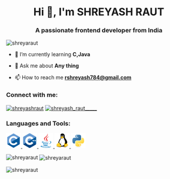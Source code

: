 <h1 align="center">Hi 👋, I'm SHREYASH RAUT</h1>
<h3 align="center">A passionate frontend developer from India</h3>

<p align="left"> <img src="https://komarev.com/ghpvc/?username=shreyaraut&label=Profile%20views&color=0e75b6&style=flat" alt="shreyaraut" /> </p>

- 🌱 I’m currently learning **C,Java**

- 💬 Ask me about **Any thing**

- 📫 How to reach me **rshreyash784@gmail.com**

<h3 align="left">Connect with me:</h3>
<p align="left">
<a href="https://linkedin.com/in/shreyashraut" target="blank"><img align="center" src="https://raw.githubusercontent.com/rahuldkjain/github-profile-readme-generator/master/src/images/icons/Social/linked-in-alt.svg" alt="shreyashraut" height="30" width="40" /></a>
<a href="https://instagram.com/shreyash_raut_____" target="blank"><img align="center" src="https://raw.githubusercontent.com/rahuldkjain/github-profile-readme-generator/master/src/images/icons/Social/instagram.svg" alt="shreyash_raut_____" height="30" width="40" /></a>
</p>

<h3 align="left">Languages and Tools:</h3>
<p align="left"> <a href="https://www.cprogramming.com/" target="_blank" rel="noreferrer"> <img src="https://raw.githubusercontent.com/devicons/devicon/master/icons/c/c-original.svg" alt="c" width="40" height="40"/> </a> <a href="https://www.w3schools.com/cpp/" target="_blank" rel="noreferrer"> <img src="https://raw.githubusercontent.com/devicons/devicon/master/icons/cplusplus/cplusplus-original.svg" alt="cplusplus" width="40" height="40"/> </a> <a href="https://www.java.com" target="_blank" rel="noreferrer"> <img src="https://raw.githubusercontent.com/devicons/devicon/master/icons/java/java-original.svg" alt="java" width="40" height="40"/> </a> <a href="https://www.linux.org/" target="_blank" rel="noreferrer"> <img src="https://raw.githubusercontent.com/devicons/devicon/master/icons/linux/linux-original.svg" alt="linux" width="40" height="40"/> </a> <a href="https://www.python.org" target="_blank" rel="noreferrer"> <img src="https://raw.githubusercontent.com/devicons/devicon/master/icons/python/python-original.svg" alt="python" width="40" height="40"/> </a> </p>

<p><img align="left" src="https://github-readme-stats.vercel.app/api/top-langs?username=shreyaraut&show_icons=true&locale=en&layout=compact" alt="shreyaraut" /></p>

<p>&nbsp;<img align="center" src="https://github-readme-stats.vercel.app/api?username=shreyaraut&show_icons=true&locale=en" alt="shreyaraut" /></p>

<p><img align="center" src="https://github-readme-streak-stats.herokuapp.com/?user=shreyaraut&" alt="shreyaraut" /></p>
